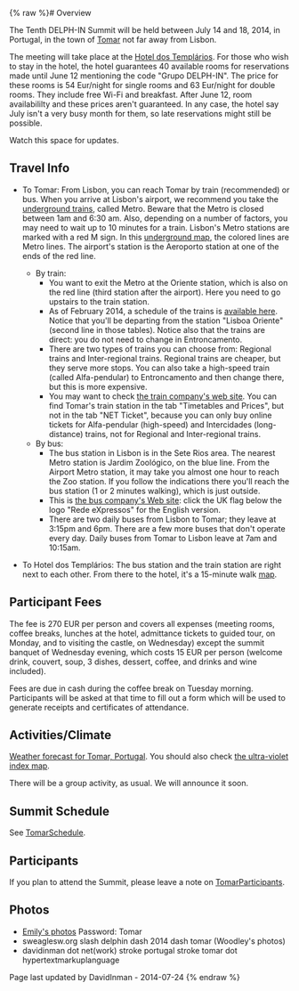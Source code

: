 {% raw %}# Overview

The Tenth DELPH-IN Summit will be held between July 14 and 18, 2014, in
Portugal, in the town of [Tomar](http://en.wikipedia.org/wiki/Tomar) not
far away from Lisbon.

The meeting will take place at the [Hotel dos
Templários](http://hoteldostemplarios.com/homepage/en). For those who
wish to stay in the hotel, the hotel guarantees 40 available rooms for
reservations made until June 12 mentioning the code "Grupo DELPH-IN".
The price for these rooms is 54 Eur/night for single rooms and 63
Eur/night for double rooms. They include free Wi-Fi and breakfast. After
June 12, room availabililty and these prices aren't guaranteed. In any
case, the hotel say July isn't a very busy month for them, so late
reservations might still be possible.

Watch this space for updates.

## Travel Info

- To Tomar: From Lisbon, you can reach Tomar by train (recommended) or
bus. When you arrive at Lisbon's airport, we recommend you take the
[underground trains](http://www.metrolisboa.pt/eng/), called Metro.
Beware that the Metro is closed between 1am and 6:30 am. Also,
depending on a number of factors, you may need to wait up to 10
minutes for a train. Lisbon's Metro stations are marked with a red M
sign. In this [underground
map](http://www.metrolisboa.pt/wp-content/uploads/DiagramaMetro_06_2013.pdf),
the colored lines are Metro lines. The airport's station is the
Aeroporto station at one of the ends of the red line.
  
  - By train:
    - You want to exit the Metro at the Oriente station, which is
also on the red line (third station after the airport). Here
you need to go upstairs to the train station.
    - As of February 2014, a schedule of the trains is [available
here](http://www.cp.pt/StaticFiles/CP/Imagens/PDF/Passageiros/horarios/regional/lisboa_tomar_lisboa.pdf).
Notice that you'll be departing from the station "Lisboa
Oriente" (second line in those tables). Notice also that the
trains are direct: you do not need to change in
Entroncamento.
    - There are two types of trains you can choose from: Regional
trains and Inter-regional trains. Regional trains are
cheaper, but they serve more stops. You can also take a
high-speed train (called Alfa-pendular) to Entroncamento and
then change there, but this is more expensive.
    - You may want to check [the train company's web
site](http://www.cp.pt/cp/displayPage.do?vgnextoid=87cbd5abe2a74010VgnVCM1000007b01a8c0RCRD&lang=en).
You can find Tomar's train station in the tab "Timetables
and Prices", but not in the tab "NET Ticket", because you
can only buy online tickets for Alfa-pendular (high-speed)
and Intercidades (long-distance) trains, not for Regional
and Inter-regional trains.
  - By bus:
    - The bus station in Lisbon is in the Sete Rios area. The
nearest Metro station is Jardim Zoológico, on the blue line.
From the Airport Metro station, it may take you almost one
hour to reach the Zoo station. If you follow the indications
there you'll reach the bus station (1 or 2 minutes walking),
which is just outside.
    - This is [the bus company's Web
site](http://www.rede-expressos.pt/default.aspx): click the
UK flag below the logo "Rede eXpressos" for the English
version.
    - There are two daily buses from Lisbon to Tomar; they leave
at 3:15pm and 6pm. There are a few more buses that don't
operate every day. Daily buses from Tomar to Lisbon leave at
7am and 10:15am.
- To Hotel dos Templários: The bus station and the train station are
right next to each other. From there to the hotel, it's a 15-minute
walk
[map](https://maps.google.pt/maps?saddr=Tomar+esta%C3%A7%C3%A3o+comboios&daddr=Hotel+dos+Templ%C3%A1rios,+Tomar&hl=en&ie=UTF8&ll=39.600993,-8.411064&spn=0.005621,0.014613&sll=39.601621,-8.40909&sspn=0.011242,0.029225&geocode=FYg6XAId66J__yFnVcbUFzT3YSnJAkXGpn4YDTFnVcbUFzT3YQ%3BFZRbXAIdyp5__yG4MyT1ePLKKynhe2UgrH4YDTG4MyT1ePLKKw&oq=Tomar+hotel+dos+&dirflg=w&mra=ltm&t=m&z=16).

## Participant Fees

The fee is 270 EUR per person and covers all expenses (meeting rooms,
coffee breaks, lunches at the hotel, admittance tickets to guided tour,
on Monday, and to visiting the castle, on Wednesday) except the summit
banquet of Wednesday evening, which costs 15 EUR per person (welcome
drink, couvert, soup, 3 dishes, dessert, coffee, and drinks and wine
included).

Fees are due in cash during the coffee break on Tuesday morning.
Participants will be asked at that time to fill out a form which will be
used to generate receipts and certificates of attendance.

## Activities/Climate

[Weather forecast for Tomar,
Portugal](http://www.weather.com/weather/tenday/Tomar+POXX0085:1:PO).
You should also check [the ultra-violet index
map](http://www.ipma.pt/en/ambiente/uv/).

There will be a group activity, as usual. We will announce it soon.

## Summit Schedule

See [TomarSchedule](../TomarSchedule).

## Participants

If you plan to attend the Summit, please leave a note on
[TomarParticipants](../TomarParticipants).

## Photos

- [Emily's photos](http://erbonzo.smugmug.com/Travel/DELPHIN-2014/)
Password: Tomar
- sweaglesw.org slash delphin dash 2014 dash tomar (Woodley's photos)
- davidinman dot net(work) stroke portugal stroke tomar dot
hypertextmarkuplanguage

Page last updated by DavidInman - 2014-07-24
{% endraw %}